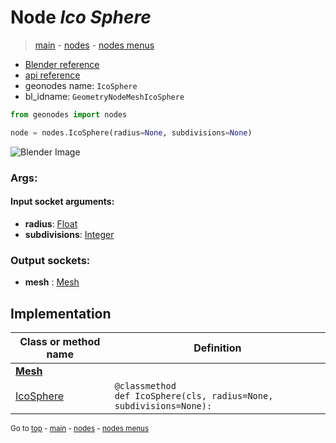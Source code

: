 # Node *Ico Sphere*

> [main](../index.md) - [nodes](nodes.md) - [nodes menus](nodes_menus.md)

- [Blender reference](https://docs.blender.org/manual/en/latest/modeling/geometry_nodes/mesh_primitives/icosphere.html)
- [api reference](https://docs.blender.org/api/current/bpy.types.GeometryNodeMeshIcoSphere.html)
- geonodes name: `IcoSphere`
- bl_idname: `GeometryNodeMeshIcoSphere`

```python
from geonodes import nodes

node = nodes.IcoSphere(radius=None, subdivisions=None)
```

![Blender Image](https://docs.blender.org/manual/en/latest/_images/node-types_GeometryNodeMeshIcoSphere.webp)

### Args:

#### Input socket arguments:

- **radius**: [Float](Float.md)
- **subdivisions**: [Integer](Integer.md)

### Output sockets:

- **mesh** : [Mesh](Mesh.md)

## Implementation

| Class or method name | Definition |
|----------------------|------------|
| **[Mesh](Mesh.md)** |
| [IcoSphere](Mesh.md#IcoSphere) | `@classmethod`<br> `def IcoSphere(cls, radius=None, subdivisions=None):` |

<sub>Go to [top](#node-Ico-Sphere) - [main](../index.md) - [nodes](nodes.md) - [nodes menus](nodes_menus.md)</sub>

